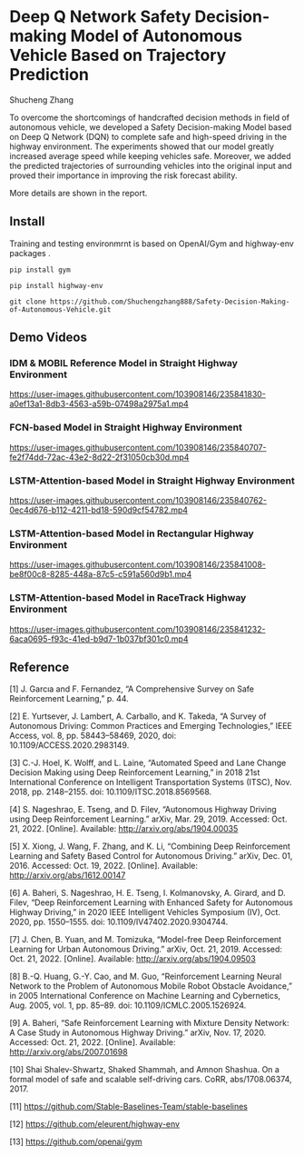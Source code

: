 # Deep Q Network Safety Decision-making Model of Autonomous Vehicle Based on Trajectory Prediction
Shucheng Zhang

To overcome the shortcomings of handcrafted decision methods in field of autonomous vehicle, we developed a Safety Decision-making Model based on Deep
Q Network (DQN) to complete safe and high-speed driving in the highway environment. The experiments showed that our model greatly increased average
speed while keeping vehicles safe. Moreover, we added the predicted trajectories of surrounding vehicles into the original input and proved their importance in improving the risk forecast ability.

More details are shown in the report.

## Install
Training and testing environmrnt is based on OpenAI/Gym and highway-env packages .

```pip install gym```

```pip install highway-env```

```git clone https://github.com/Shuchengzhang888/Safety-Decision-Making-of-Autonomous-Vehicle.git```


## Demo Videos

### IDM & MOBIL Reference Model in Straight Highway Environment
https://user-images.githubusercontent.com/103908146/235841830-a0ef13a1-8db3-4563-a59b-07498a2975a1.mp4




### FCN-based Model in Straight Highway Environment
https://user-images.githubusercontent.com/103908146/235840707-fe2f74dd-72ac-43e2-8d22-2f31050cb30d.mp4



### LSTM-Attention-based Model in Straight Highway Environment
https://user-images.githubusercontent.com/103908146/235840762-0ec4d676-b112-4211-bd18-590d9cf54782.mp4



### LSTM-Attention-based Model in Rectangular Highway Environment
https://user-images.githubusercontent.com/103908146/235841008-be8f00c8-8285-448a-87c5-c591a560d9b1.mp4



### LSTM-Attention-based Model in RaceTrack Highway Environment
https://user-images.githubusercontent.com/103908146/235841232-6aca0695-f93c-41ed-b9d7-1b037bf301c0.mp4


## Reference
[1]	J. Garcıa and F. Fernandez, “A Comprehensive Survey on Safe Reinforcement Learning,” p. 44.

[2]	E. Yurtsever, J. Lambert, A. Carballo, and K. Takeda, “A Survey of Autonomous Driving: Common Practices and Emerging Technologies,” IEEE Access, vol. 8, pp. 58443–58469, 2020, doi: 10.1109/ACCESS.2020.2983149.

[3]	C.-J. Hoel, K. Wolff, and L. Laine, “Automated Speed and Lane Change Decision Making using Deep Reinforcement Learning,” in 2018 21st International Conference on Intelligent Transportation Systems (ITSC), Nov. 2018, pp. 2148–2155. doi: 10.1109/ITSC.2018.8569568.

[4]	S. Nageshrao, E. Tseng, and D. Filev, “Autonomous Highway Driving using Deep Reinforcement Learning.” arXiv, Mar. 29, 2019. Accessed: Oct. 21, 2022. [Online]. Available: http://arxiv.org/abs/1904.00035

[5]	X. Xiong, J. Wang, F. Zhang, and K. Li, “Combining Deep Reinforcement Learning and Safety Based Control for Autonomous Driving.” arXiv, Dec. 01, 2016. Accessed: Oct. 19, 2022. [Online]. Available: http://arxiv.org/abs/1612.00147

[6]	A. Baheri, S. Nageshrao, H. E. Tseng, I. Kolmanovsky, A. Girard, and D. Filev, “Deep Reinforcement Learning with Enhanced Safety for Autonomous Highway Driving,” in 2020 IEEE Intelligent Vehicles Symposium (IV), Oct. 2020, pp. 1550–1555. doi: 10.1109/IV47402.2020.9304744.

[7]	J. Chen, B. Yuan, and M. Tomizuka, “Model-free Deep Reinforcement Learning for Urban Autonomous Driving.” arXiv, Oct. 21, 2019. Accessed: Oct. 21, 2022. [Online]. Available: http://arxiv.org/abs/1904.09503

[8]	B.-Q. Huang, G.-Y. Cao, and M. Guo, “Reinforcement Learning Neural Network to the Problem of Autonomous Mobile Robot Obstacle Avoidance,” in 2005 International Conference on Machine Learning and Cybernetics, Aug. 2005, vol. 1, pp. 85–89. doi: 10.1109/ICMLC.2005.1526924.

[9]	A. Baheri, “Safe Reinforcement Learning with Mixture Density Network: A Case Study in Autonomous Highway Driving.” arXiv, Nov. 17, 2020. Accessed: Oct. 21, 2022. [Online]. Available: http://arxiv.org/abs/2007.01698

[10]  Shai Shalev-Shwartz, Shaked Shammah, and Amnon Shashua. On a formal model of safe and scalable self-driving cars. CoRR, abs/1708.06374, 2017.

[11]  https://github.com/Stable-Baselines-Team/stable-baselines

[12]  https://github.com/eleurent/highway-env

[13]  https://github.com/openai/gym
